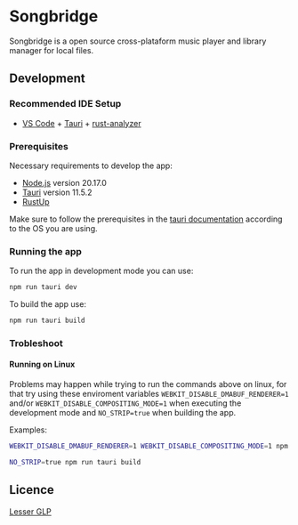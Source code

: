 # Songbridge

Songbridge is a open source cross-plataform music player and library manager for local files.

## Development
### Recommended IDE Setup

- [VS Code](https://code.visualstudio.com/) + [Tauri](https://marketplace.visualstudio.com/items?itemName=tauri-apps.tauri-vscode) + [rust-analyzer](https://marketplace.visualstudio.com/items?itemName=rust-lang.rust-analyzer)

### Prerequisites

Necessary requirements to develop the app:
* [Node.js](https://nodejs.org/en/download) version 20.17.0
* [Tauri](https://v2.tauri.app/) version 11.5.2
* [RustUp](https://rustup.rs/)

Make sure to follow the prerequisites in the [tauri documentation](https://v2.tauri.app/start/prerequisites) according to the OS you are using.

### Running the app

To run the app in development mode you can use:
```sh
npm run tauri dev 
```

To build the app use:
```sh
npm run tauri build 
```
### Trobleshoot
#### Running on Linux

Problems may happen while trying to run the commands above on linux, for that try using these enviroment variables `WEBKIT_DISABLE_DMABUF_RENDERER=1` and/or `WEBKIT_DISABLE_COMPOSITING_MODE=1` when executing the development mode and `NO_STRIP=true` when building the app.

Examples:
```sh
WEBKIT_DISABLE_DMABUF_RENDERER=1 WEBKIT_DISABLE_COMPOSITING_MODE=1 npm run tauri dev
```
```sh
NO_STRIP=true npm run tauri build 
```

## Licence
[Lesser GLP](./LICENSE)